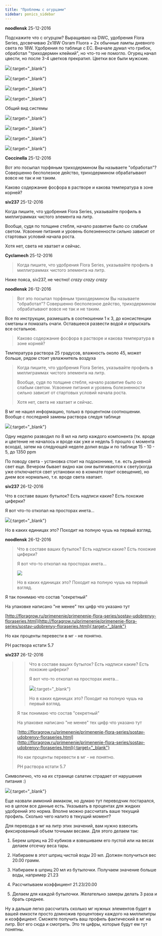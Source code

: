 ```yaml
---
title: "Проблемы с огурцами"
sidebar: ponics_sidebar
---
```


**noodlensk** 25-12-2016

Подскажите что с огурцом? Выращиваю на DWC, удобрения Flora Series, досвечиваю 2x18W Osram Fluora + 2x обычные лампы дневного света по 18W. Удобрения по таблице с EC. Вначале думал что грибок, обработал "триходермин клейкий", но что-то не помогло. Огурец начал цвести, но после 3-4 цветков прекратил. Цветки все были мужские.

[![](/imagehost2/thumbs/1mt9vzn7ags.jpg)](https://t.me/ponics_ru_files/18043){:target="_blank"}

[![](/imagehost2/thumbs/sjwxtag4wc.jpg)](https://t.me/ponics_ru_files/18044){:target="_blank"}

[![](/imagehost2/thumbs/6jfb9q9kyf8.jpg)](https://t.me/ponics_ru_files/18045){:target="_blank"}

[![](/imagehost2/thumbs/okpikx8vx3m.jpg)](https://t.me/ponics_ru_files/18046){:target="_blank"}

Общий вид системы

[![](/imagehost2/thumbs/owdeyjpben4.jpg)](https://t.me/ponics_ru_files/18047){:target="_blank"}

[![](/imagehost2/thumbs/erksct4q4.jpg)](https://t.me/ponics_ru_files/18048){:target="_blank"}

[![](/imagehost2/thumbs/v3sd83yh8.jpg)](https://t.me/ponics_ru_files/18049){:target="_blank"}

[![](/imagehost2/thumbs/q8qpqahyzy0.jpg)](https://t.me/ponics_ru_files/18050){:target="_blank"}


**Coccinella** 25-12-2016

Вот это посыпал торфяным триходермином Вы называете "обработал"? Совершенно бесполезное действо, триходермином обрабатывают вовсе не так и не таким.

Каково содержание фосфора в растворе и какова температура в зоне корней?


**siv237** 25-12-2016

Когда пишите, что удобрения Flora Series, указывайте профиль в миллиграммах чистого элемента на литр.

Вообще, судя по толщине стебля, начало развитие было со слабым светом. Усвоение питания и уровень болезненности сильно зависит от стартовых условий начала роста.

Хотя нет, света не хватает и сейчас.


**Cyclamech** 25-12-2016

> Когда пишите, что удобрения Flora Series, указывайте профиль в миллиграммах чистого элемента на литр.

Ниже пояса, siv237, не честно! *crazy* *crazy* *crazy*


**noodlensk** 26-12-2016

> Вот это посыпал торфяным триходермином Вы называете "обработал"? Совершенно бесполезное действо, триходермином обрабатывают вовсе не так и не таким.

Все по инструкции, размешать в соотношении 1 к 3, до консистенции сметаны и помазать очаги. Оставшееся развести водой и опрыскать все остальное.

> Каково содержание фосфора в растворе и какова температура в зоне корней?

Температура раствора 25 градусов, влажность около 45, может больше, рядом стоит увлажнитель воздуха

> Когда пишите, что удобрения Flora Series, указывайте профиль в миллиграммах чистого элемента на литр.
> 
> Вообще, судя по толщине стебля, начало развитие было со слабым светом. Усвоение питания и уровень болезненности сильно зависит от стартовых условий начала роста.
> 
> Хотя нет, света не хватает и сейчас.

В мг не нашел информацию, только в процентном соотношении. Вообще с последней замены раствора следуя таблице

[![](/imagehost2/thumbs/2612161259.png)](https://t.me/ponics_ru_files/18051){:target="_blank"}

Одну неделю разводил по 8 мл на литр каждого компонента (тк. вроде и цветение не началось и вроде как уже и недель 5 прошло с момента всхода), затем на следующей неделе долил воды и по таблице 15 - 10 - 5, до 1350 ppm

По поводу света - установка стоит на подоконнике, т.е. есть дневной свет еще. Вечером бывает видно как они вытягиваются к свету(когда уже отключается свет установки но в комнате горит освещение), но днем все нормально, т.е. вроде света хватает.


**siv237** 26-12-2016

Что в составе ваших бутылок? Есть надписи какие? Есть похожие циферки?

Я вот что-то откопал на просторах инета...

[![](/imagehost2/thumbs/ghepitanie.jpg)](https://t.me/ponics_ru_files/18052){:target="_blank"}

Но в каких единицах это? Походит на полную чушь на первый взгляд.


**noodlensk** 26-12-2016

> Что в составе ваших бутылок? Есть надписи какие? Есть похожие циферки?
> 
> Я вот что-то откопал на просторах инета...
> 
> ![](/imagehost2/thumbs/ghepitanie.jpg)
> 
> Но в каких единицах это? Походит на полную чушь на первый взгляд.

Я так понимаю что состав "секретный"

На упаковке написано "не менее" тех цифр что указано тут

[http://floragrow.ru/primenenie/primenenie-flora-series/sostav-udobrenyy-floraseries.html](http://floragrow.ru/primenenie/primenenie-flora-series/sostav-udobrenyy-floraseries.html){:target="_blank"}

Но как проценты перевести в мг - не понятно.

PH раствора кстати 5.7


**siv237** 26-12-2016

> > Что в составе ваших бутылок? Есть надписи какие? Есть похожие циферки?
> > 
> > Я вот что-то откопал на просторах инета...
> > 
> > [![](/imagehost2/thumbs/ghepitanie.jpg)](https://t.me/ponics_ru_files/18053){:target="_blank"}
> > 
> > Но в каких единицах это? Походит на полную чушь на первый взгляд.
> 
> 
> 
> Я так понимаю что состав "секретный"
> 
> На упаковке написано "не менее" тех цифр что указано тут
> 
> [http://floragrow.ru/primenenie/primenenie-flora-series/sostav-udobrenyy-floraseries.html](http://floragrow.ru/primenenie/primenenie-flora-series/sostav-udobrenyy-floraseries.html){:target="_blank"}
> 
> Но как проценты перевести в мг - не понятно.
> 
> PH раствора кстати 5.7

Символично, что на их странице салатик страдает от нарушения питания :)

[![](/imagehost2/thumbs/bgup.jpg)](https://t.me/ponics_ru_files/18054){:target="_blank"}

Еще назвали аммоний амиаком, но думаю тут переводчик постарался, но в целом все данные есть. Указывать в процентах для жидких удобрений это норма. Вполне можно рассчитать ваше текущий профиль. Сколько чего налито в текущий момент?

Для перевода в мг на литр этих значений, вам нужно взвесить фиксированный объем точными весами. Для этого делаем так:

1. Берем шприц на 20 кубиков и взвешиваем его пустой или на весах делаем отсечку веса тары.

2. Набираем в этот шприц чистой воды 20 мл. Должен получиться вес 20.00 грамм.

3. Набираем в шприц 20 мл из бутылочки. Получаем значение больше воды, например 21.23

4. Рассчитываем коэффициент 21.23/20.00

5. Делаем для каждой бутылочки. Желательно замеры делать 3 раза и брать среднее.

Ну а дальше легко рассчитать сколько мг нужных элементов будет в вашей емкости просто домножив процентовку каждого на миллилитры и коэффициент. Сможете получить ваш профиль фактический в мг на литр. Вот его сюда и смотреть. Это те цифры, которые будут ем тут понятны.


